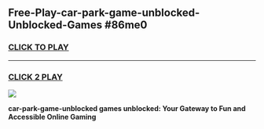 
## Free-Play-car-park-game-unblocked-Unblocked-Games #86me0
<h3>
<a href="https://news.freeplayer.one?title=car-park-game-unblocked&ref=8M">CLICK TO PLAY</a></h3>
<hr>

<h3>
<a href="https://news.freeplayer.one?title=car-park-game-unblocked&ref=8M">CLICK 2 PLAY</a>
  
</h3>

<a href="https://news.freeplayer.one?title=car-park-game-unblocked&ref=8M"><img src="https://clearcache.store/games.png"></a>


**car-park-game-unblocked games unblocked: Your Gateway to Fun and Accessible Online Gaming**
